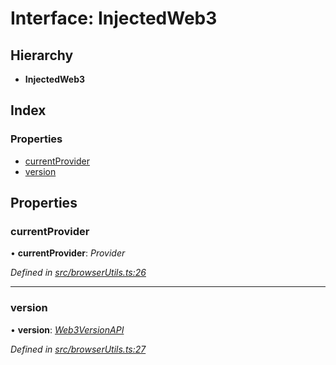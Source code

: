 # Interface: InjectedWeb3

## Hierarchy

- **InjectedWeb3**

## Index

### Properties

- [currentProvider](_browserutils_.injectedweb3.md#currentprovider)
- [version](_browserutils_.injectedweb3.md#version)

## Properties

### currentProvider

• **currentProvider**: _Provider_

_Defined in [src/browserUtils.ts:26](https://github.com/PolymathNetwork/polymath-sdk/blob/660aba8/src/browserUtils.ts#L26)_

---

### version

• **version**: _[Web3VersionAPI](_browserutils_.web3versionapi.md)_

_Defined in [src/browserUtils.ts:27](https://github.com/PolymathNetwork/polymath-sdk/blob/660aba8/src/browserUtils.ts#L27)_
